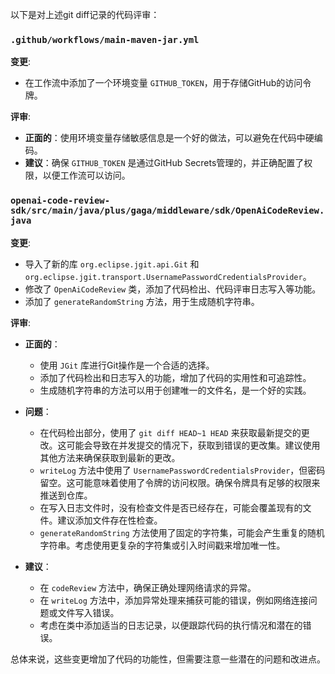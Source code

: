 以下是对上述git diff记录的代码评审：

### `.github/workflows/main-maven-jar.yml`

**变更**:
- 在工作流中添加了一个环境变量 `GITHUB_TOKEN`，用于存储GitHub的访问令牌。

**评审**:
- **正面的**：使用环境变量存储敏感信息是一个好的做法，可以避免在代码中硬编码。
- **建议**：确保 `GITHUB_TOKEN` 是通过GitHub Secrets管理的，并正确配置了权限，以便工作流可以访问。

### `openai-code-review-sdk/src/main/java/plus/gaga/middleware/sdk/OpenAiCodeReview.java`

**变更**:
- 导入了新的库 `org.eclipse.jgit.api.Git` 和 `org.eclipse.jgit.transport.UsernamePasswordCredentialsProvider`。
- 修改了 `OpenAiCodeReview` 类，添加了代码检出、代码评审日志写入等功能。
- 添加了 `generateRandomString` 方法，用于生成随机字符串。

**评审**:
- **正面的**：
  - 使用 `JGit` 库进行Git操作是一个合适的选择。
  - 添加了代码检出和日志写入的功能，增加了代码的实用性和可追踪性。
  - 生成随机字符串的方法可以用于创建唯一的文件名，是一个好的实践。

- **问题**：
  - 在代码检出部分，使用了 `git diff HEAD~1 HEAD` 来获取最新提交的更改。这可能会导致在并发提交的情况下，获取到错误的更改集。建议使用其他方法来确保获取到最新的更改。
  - `writeLog` 方法中使用了 `UsernamePasswordCredentialsProvider`，但密码留空。这可能意味着使用了令牌的访问权限。确保令牌具有足够的权限来推送到仓库。
  - 在写入日志文件时，没有检查文件是否已经存在，可能会覆盖现有的文件。建议添加文件存在性检查。
  - `generateRandomString` 方法使用了固定的字符集，可能会产生重复的随机字符串。考虑使用更复杂的字符集或引入时间戳来增加唯一性。

- **建议**：
  - 在 `codeReview` 方法中，确保正确处理网络请求的异常。
  - 在 `writeLog` 方法中，添加异常处理来捕获可能的错误，例如网络连接问题或文件写入错误。
  - 考虑在类中添加适当的日志记录，以便跟踪代码的执行情况和潜在的错误。

总体来说，这些变更增加了代码的功能性，但需要注意一些潜在的问题和改进点。